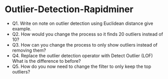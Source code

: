 # Outlier-Detection-Rapidminer

* Q1. Write on note on outlier detection using Euclidean distance give example.
* Q2. How would you change the process so it finds 20 outliers instead of 10?
* Q3. How can you change the process to only show outliers instead of removing them?
* Q4. Replace the outlier detection operator with Detect Outlier (LOF) What is the difference to before?
* Q5. How do you now need to change the filter to only keep the top outliers?
